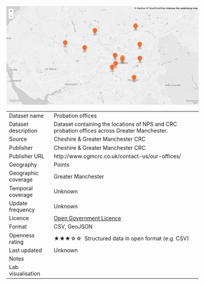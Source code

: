 <a href="gm_probation.geojson"><img src="thumbnail.png" alt="Probation offices" width="600"/></a>
</br>

<table>
<tr>
	<td>Dataset name</td>
	<td>Probation offices</td>
</tr>
<tr>
	<td>Dataset description</td>
	<td>Dataset containing the locations of NPS and CRC probation offices across Greater Manchester.</td>
</tr>
<tr>
	<td>Source</td>
	<td>Cheshire & Greater Manchester CRC</td>
</tr>
<tr>
	<td>Publisher</td>
	<td>Cheshire & Greater Manchester CRC</td>
</tr>
<tr>
	<td>Publisher URL</td>
	<td><a href="http://www.cgmcrc.co.uk/contact-us/our-offices/"></a>http://www.cgmcrc.co.uk/contact-us/our-offices/</td>
</tr>
<tr>
	<td>Geography</td>
	<td>Points</td>
</tr>
<tr>
	<td>Geographic coverage</td>
	<td>Greater Manchester</td>
</tr>
<tr>
	<td>Temporal coverage</td>
	<td>Unknown</td>
</tr>
<tr>
	<td>Update frequency</td>
	<td>Unknown</td>
</tr>
<tr>
	<td>Licence</td>
	<td><a href="http://www.nationalarchives.gov.uk/doc/open-government-licence/version/3/">Open Government Licence</a></td>
</tr>
<tr>
	<td>Format</td>
	<td>CSV, GeoJSON</td>
</tr>
<tr>
	<td>Openness rating</td>
	<td>&#9733&#9733&#9733&#9734&#9734&nbsp; Structured data in open format (e.g. CSV)</td>
</tr>
<tr>
	<td>Last updated</td>
	<td>Unknown</td>
</tr>
<tr>
	<td>Notes</td>
	<td></td>
</tr>
<tr>
	<td>Lab visualisation</td>
	<td></td>
</tr>
</table>
